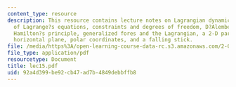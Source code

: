 ```yaml
---
content_type: resource
description: This resource contains lecture notes on Lagrangian dynamics, derivations
  of Lagrange?s equations, constraints and degrees of freedom, D?Alembert?s principle,
  Hamilton?s principle, generalized fores and the Lagrangian, a 2-D particle on a
  horizontal plane, polar coordinates, and a falling stick.
file: /media/https%3A/open-learning-course-data-rc.s3.amazonaws.com/2-003j-dynamics-and-control-i-spring-2007/92a4d399be92cb47ad7b4849debbffb8_lec15.pdf
file_type: application/pdf
resourcetype: Document
title: lec15.pdf
uid: 92a4d399-be92-cb47-ad7b-4849debbffb8
---
```

